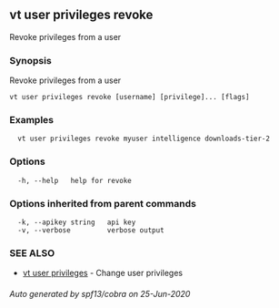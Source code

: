 ## vt user privileges revoke

Revoke privileges from a user

### Synopsis

Revoke privileges from a user

```
vt user privileges revoke [username] [privilege]... [flags]
```

### Examples

```
  vt user privileges revoke myuser intelligence downloads-tier-2
```

### Options

```
  -h, --help   help for revoke
```

### Options inherited from parent commands

```
  -k, --apikey string   api key
  -v, --verbose         verbose output
```

### SEE ALSO

* [vt user privileges](vt_user_privileges.md)	 - Change user privileges

###### Auto generated by spf13/cobra on 25-Jun-2020
